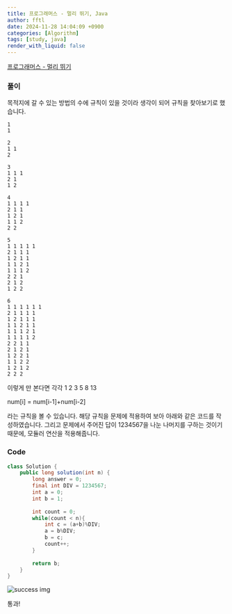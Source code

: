 ```yaml
---
title: 프로그래머스 - 멀리 뛰기, Java
author: fftl
date: 2024-11-28 14:04:09 +0900
categories: [Algorithm]
tags: [study, java]
render_with_liquid: false
---
```


[프로그래머스 - 멀리 뛰기](https://school.programmers.co.kr/learn/courses/30/lessons/12914)


### 풀이

목적지에 갈 수 있는 방법의 수에 규칙이 있을 것이라 생각이 되어 규칙을 찾아보기로 했습니다.

```
1
1

2
1 1
2

3
1 1 1
2 1
1 2

4
1 1 1 1
2 1 1
1 2 1
1 1 2
2 2

5
1 1 1 1 1
2 1 1 1
1 2 1 1
1 1 2 1
1 1 1 2
2 2 1
2 1 2
1 2 2

6
1 1 1 1 1 1
2 1 1 1 1
1 2 1 1 1
1 1 2 1 1
1 1 1 2 1
1 1 1 1 2
2 2 1 1
2 1 2 1
1 2 2 1
1 1 2 2
1 2 1 2
2 2 2
```

이렇게 만 본다면 각각
1 2 3 5 8 13

num[i] = num[i-1]+num[i-2]

라는 규칙을 볼 수 있습니다. 해당 규칙을 문제에 적용하여 보아 아래와 같은 코드를 작성하였습니다. 그리고 문제에서 주어진 답이 1234567을 나눈 나머지를 구하는 것이기 때문에, 모듈러 연산을 적용해줍니다.


### Code

```java
class Solution {
    public long solution(int n) {
        long answer = 0;
        final int DIV = 1234567;
        int a = 0;
        int b = 1;
        
        int count = 0;
        while(count < n){
            int c = (a+b)%DIV;
            a = b%DIV;
            b = c;
            count++;
        }
        
        return b;
    }
}
```

![success img](https://github.com/user-attachments/assets/2f63a577-f651-46f6-ac98-d6d719c6c573)

통과!